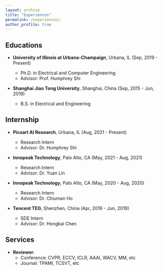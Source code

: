 ```yaml
---
layout: archive
title: "Experiences"
permalink: /experiences/
author_profile: true
---
```

## Educations
* **University of Illinois at Urbana-Champaign**, Urbana, IL (Sep, 2019 - Present)
  * Ph.D. in Electrical and Computer Engineering
  * Advisor: Prof. Humphrey Shi

* **Shanghai Jiao Tong University**, Shanghai, China (Sep, 2015 - Jun, 2019)
  * B.S. in Electrical and Engineering

## Internship
* **Picsart AI Research**, Urbana, IL (Aug, 2021 - Present)
  * Research Intern
  * Advisor: Dr. Humphrey Shi

* **Innopeak Technology**, Palo Alto, CA (May, 2021 - Aug, 2021)
  * Research Intern
  * Advisor: Dr. Yuan Lin

* **Innopeak Technology**, Palo Alto, CA (May, 2020 - Aug, 2020)
  * Research Intern
  * Advisor: Dr. Chiuman Ho

* **Tencent TEG**, Shenzhen, China (Apr, 2019 - Jun, 2019)
  * SDE Intern
  * Advisor: Dr. Hongkai Chen

## Services
* **Reviewer**:
  * Conference: CVPR, ECCV, ICLR, AAAI, WACV, MM, etc
  * Journal: TPAMI, TCSVT, etc

